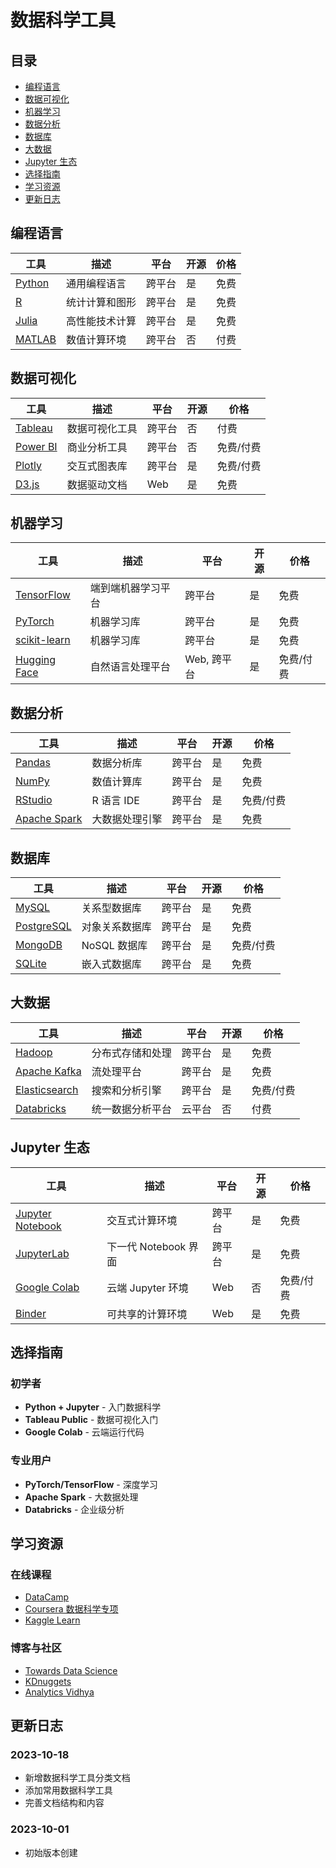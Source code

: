 # 数据科学工具

## 目录

- [编程语言](#编程语言)
- [数据可视化](#数据可视化)
- [机器学习](#机器学习)
- [数据分析](#数据分析)
- [数据库](#数据库)
- [大数据](#大数据)
- [Jupyter 生态](#jupyter-生态)
- [选择指南](#选择指南)
- [学习资源](#学习资源)
- [更新日志](#更新日志)

## 编程语言

| 工具 | 描述 | 平台 | 开源 | 价格 |
|------|------|------|------|------|
| [Python](tools/python/README.md) | 通用编程语言 | 跨平台 | 是 | 免费 |
| [R](https://www.r-project.org/) | 统计计算和图形 | 跨平台 | 是 | 免费 |
| [Julia](https://julialang.org/) | 高性能技术计算 | 跨平台 | 是 | 免费 |
| [MATLAB](https://www.mathworks.com/products/matlab.html) | 数值计算环境 | 跨平台 | 否 | 付费 |

## 数据可视化

| 工具 | 描述 | 平台 | 开源 | 价格 |
|------|------|------|------|------|
| [Tableau](https://www.tableau.com/) | 数据可视化工具 | 跨平台 | 否 | 付费 |
| [Power BI](https://powerbi.microsoft.com/) | 商业分析工具 | 跨平台 | 否 | 免费/付费 |
| [Plotly](https://plotly.com/) | 交互式图表库 | 跨平台 | 是 | 免费/付费 |
| [D3.js](https://d3js.org/) | 数据驱动文档 | Web | 是 | 免费 |

## 机器学习

| 工具 | 描述 | 平台 | 开源 | 价格 |
|------|------|------|------|------|
| [TensorFlow](https://www.tensorflow.org/) | 端到端机器学习平台 | 跨平台 | 是 | 免费 |
| [PyTorch](https://pytorch.org/) | 机器学习库 | 跨平台 | 是 | 免费 |
| [scikit-learn](https://scikit-learn.org/) | 机器学习库 | 跨平台 | 是 | 免费 |
| [Hugging Face](https://huggingface.co/) | 自然语言处理平台 | Web, 跨平台 | 是 | 免费/付费 |

## 数据分析

| 工具 | 描述 | 平台 | 开源 | 价格 |
|------|------|------|------|------|
| [Pandas](https://pandas.pydata.org/) | 数据分析库 | 跨平台 | 是 | 免费 |
| [NumPy](https://numpy.org/) | 数值计算库 | 跨平台 | 是 | 免费 |
| [RStudio](https://www.rstudio.com/) | R 语言 IDE | 跨平台 | 是 | 免费/付费 |
| [Apache Spark](https://spark.apache.org/) | 大数据处理引擎 | 跨平台 | 是 | 免费 |

## 数据库

| 工具 | 描述 | 平台 | 开源 | 价格 |
|------|------|------|------|------|
| [MySQL](https://www.mysql.com/) | 关系型数据库 | 跨平台 | 是 | 免费 |
| [PostgreSQL](https://www.postgresql.org/) | 对象关系数据库 | 跨平台 | 是 | 免费 |
| [MongoDB](https://www.mongodb.com/) | NoSQL 数据库 | 跨平台 | 是 | 免费/付费 |
| [SQLite](https://www.sqlite.org/) | 嵌入式数据库 | 跨平台 | 是 | 免费 |

## 大数据

| 工具 | 描述 | 平台 | 开源 | 价格 |
|------|------|------|------|------|
| [Hadoop](https://hadoop.apache.org/) | 分布式存储和处理 | 跨平台 | 是 | 免费 |
| [Apache Kafka](https://kafka.apache.org/) | 流处理平台 | 跨平台 | 是 | 免费 |
| [Elasticsearch](https://www.elastic.co/) | 搜索和分析引擎 | 跨平台 | 是 | 免费/付费 |
| [Databricks](https://databricks.com/) | 统一数据分析平台 | 云平台 | 否 | 付费 |

## Jupyter 生态

| 工具 | 描述 | 平台 | 开源 | 价格 |
|------|------|------|------|------|
| [Jupyter Notebook](https://jupyter.org/) | 交互式计算环境 | 跨平台 | 是 | 免费 |
| [JupyterLab](https://jupyter.org/) | 下一代 Notebook 界面 | 跨平台 | 是 | 免费 |
| [Google Colab](https://colab.research.google.com/) | 云端 Jupyter 环境 | Web | 否 | 免费/付费 |
| [Binder](https://mybinder.org/) | 可共享的计算环境 | Web | 是 | 免费 |

## 选择指南

### 初学者
- **Python + Jupyter** - 入门数据科学
- **Tableau Public** - 数据可视化入门
- **Google Colab** - 云端运行代码

### 专业用户
- **PyTorch/TensorFlow** - 深度学习
- **Apache Spark** - 大数据处理
- **Databricks** - 企业级分析

## 学习资源

### 在线课程
- [DataCamp](https://www.datacamp.com/)
- [Coursera 数据科学专项](https://www.coursera.org/specializations/jhu-data-science)
- [Kaggle Learn](https://www.kaggle.com/learn)

### 博客与社区
- [Towards Data Science](https://towardsdatascience.com/)
- [KDnuggets](https://www.kdnuggets.com/)
- [Analytics Vidhya](https://www.analyticsvidhya.com/)

## 更新日志

### 2023-10-18
- 新增数据科学工具分类文档
- 添加常用数据科学工具
- 完善文档结构和内容

### 2023-10-01
- 初始版本创建

